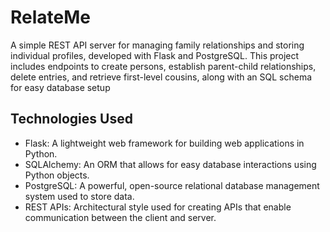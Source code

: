 # RelateMe
A simple REST API server for managing family relationships and storing individual profiles, developed with Flask and PostgreSQL. This project includes endpoints to create persons, establish parent-child relationships, delete entries, and retrieve first-level cousins, along with an SQL schema for easy database setup
## Technologies Used
* Flask: A lightweight web framework for building web applications in Python.
* SQLAlchemy: An ORM that allows for easy database interactions using Python objects.
* PostgreSQL: A powerful, open-source relational database management system used to store data.
* REST APIs: Architectural style used for creating APIs that enable communication between the client and server.
